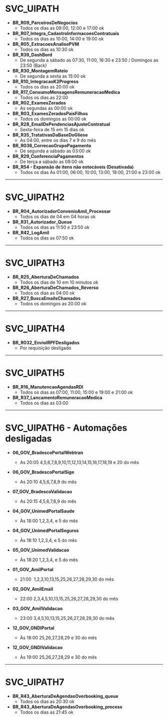 # SVC_UIPATH

- **BR_R09_ParceirosDeNegocios**
	- Todos os dias as 09:00, 12:00 e 17:00 ok
- **BR_R07_Integra_CadastroInformacoesContratuais**
	- Todos os dias as 10:00, 14:00 e 19:00 ok
- **BR_R05_ExtracoesAnalisePVM**
	- Todos os dias as 10:30 ok
- **BR_R39_DashBord**
	- De segunda a sábado as 07:30, 11:00, 16:30 e 23:50 / Domingos as 23:50 (Back)
- **BR_R30_MontagemRateio**
	- De segunda a sexta as 15:00 ok
- **BR_R10_IntegracaoK2Progress**
	- Todos os dias as 20:00 ok
- **BR_R17_ConsumoMensagensRemuneracaoMedica**
	- Todos os dias as 22:00
- **BR_R02_ExamesZerados**
	- As segundas as 00:00 ok
- **BR_R03_ExamesZeradosPaisFilhos**
	- Todos os domingos as 00:00 ok
- **BR_R28_EmailDePendenciasAjusteContratual**
	- Sexta-feira de 15 em 15 dias ok
- **BR_R35_TratativasDaBaseDoGliese**
	- As 04:00, entre os dias 7 e 9 do mês
- **BR_R036_CorrecaoGrupoPagamento**
	- De segunda a sábado as 03:00 ok
- **BR_R29_ConferenciaPagamentos**
	- De terça a sábado as 08:00 ok
- **BR_R54 - Expansão de itens não estocáveis (Desativada)**
	- Todos os dias Às 01:00, 06:00, 10:00, 13:00, 18:00, 21:00 e 23:00 ok

---
# SVC_UIPATH2
 
- **BR_R04_AutorizadorConvenioAmil_Processar**
	- Todos os dias de 04 em 04 horas ok
- **BR_R31_Autorizador_Queue**
	- Todos os dias as 11:50 e 23:50 ok
- **BR_R42_LogAmil**
	- Todos os dias as 07:50 ok

---
# SVC_UIPATH3

- **BR_R25_AberturaDeChamados**
	- Todos os dias de 10 em 10 minutos ok  
- **BR_R26_AberturaDeChamados_Reverso**
	- Todos os dias as 04:00 ok   
- **BR_R27_BuscaEmailsChamados**
	- Todos os domingos as 20:00 ok

---
# SVC_UIPATH4

- **BR_R032_EnvioIRPFDesligados**
	- Por requisição desligado

---
# SVC_UIPATH5
 
- **BR_R16_ManutencaoAgendasRDI**
	- Todos os dias as 07:00, 11:00, 15:00 e 19:00 e 21:00 ok  
- **BR_R37_LancamentoRemuneracaoMedica**
	- Todos os dias as 03:00

---
# SVC_UIPATH6 - Automações desligadas  
  
- **06_GOV_BradescoPortalWebtran**
	- As 20:05 4,5,6,7,8,9,10,11,12,13,14,15,16,17,18,19 e 20 do mês  
- **06_GOV_BradescoPortalSige**
	- As 20:10 4,5,6,7,8,9 do mês   
- **07_GOV_BradescoValidacao**
	- As 20:15 4,5,6,7,8,9 do mês

- **04_GOV_UnimedPortalSaude**
	- Às 18:00 1,2,3,4, e 5 do mês    
- **04_GOV_UnimedPortalSeguros**
	- Às 18:10 1,2,3,4, e 5 do mês  
- **05_GOV_UnimedValidacao**
	- Às 18:20 1,2,3,4, e 5 do mês

- **01_GOV_AmilPortal**
	- 21:00  1,2,3,10,13,15,25,26,27,28,29,30 do mês  
- **02_GOV_AmilEmail**
	- 22:00 2,3,4,5,10,13,15,25,26,27,28,29,30 do mês  
- **03_GOV_AmilValidacao**
	- 23:00 3,4,5,10,13,15,25,26,27,28,29,30 do mês

- **12_GOV_GNDIPortal**
	- Às 18:00 25,26,27,28,29 e 30 do mês  
- **12_GOV_GNDIValidacao**
	- Às 19:00 25,26,27,28,29 e 30 do mês

---
# SVC_UIPATH7  
  
- **BR_R43_AberturaDeAgendasOverbooking_queue**
	- Todos os dias as 20:30 ok  
- **BR_R43_AberturaDeAgendasOverbooking_process**
	- Todos os dias as 21:45 ok


